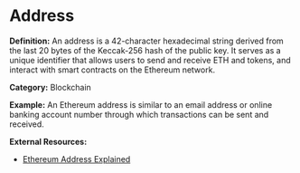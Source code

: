 # Address

**Definition:** An address is a 42-character hexadecimal string derived from the last 20 bytes of the Keccak-256 hash of the public key. It serves as a unique identifier that allows users to send and receive ETH and tokens, and interact with smart contracts on the Ethereum network.

**Category:** Blockchain

**Example:** An Ethereum address is similar to an email address or online banking account number through which transactions can be sent and received.

**External Resources:**
- [Ethereum Address Explained](https://ethereum.org/en/wallets/)